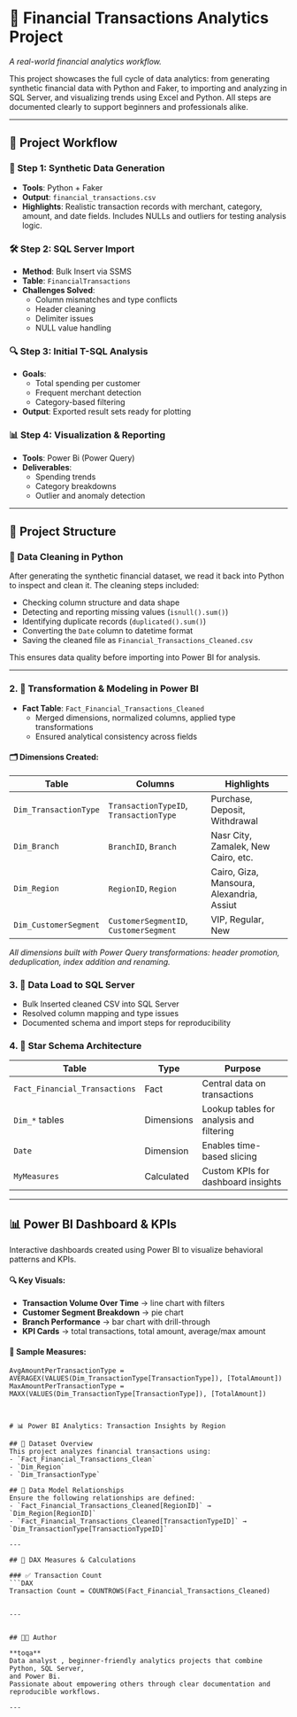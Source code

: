# 💼 Financial Transactions Analytics Project

*A real-world financial analytics workflow.*

This project showcases the full cycle of data analytics: from generating synthetic financial data with Python and Faker, to importing and analyzing in SQL Server, and visualizing trends using Excel and Python. All steps are documented clearly to support beginners and professionals alike.

---

## 🔧 Project Workflow

### 🔨 Step 1: Synthetic Data Generation
- **Tools**: Python + Faker
- **Output**: `financial_transactions.csv`
- **Highlights**: Realistic transaction records with merchant, category, amount, and date fields. Includes NULLs and outliers for testing analysis logic.

### 🛠 Step 2: SQL Server Import
- **Method**: Bulk Insert via SSMS
- **Table**: `FinancialTransactions`
- **Challenges Solved**:
  - Column mismatches and type conflicts
  - Header cleaning
  - Delimiter issues
  - NULL value handling

### 🔍 Step 3: Initial T-SQL Analysis
- **Goals**:
  - Total spending per customer
  - Frequent merchant detection
  - Category-based filtering
- **Output**: Exported result sets ready for plotting

### 📊 Step 4: Visualization & Reporting
- **Tools**: Power Bi (Power Query)
- **Deliverables**:
  - Spending trends
  - Category breakdowns
  - Outlier and anomaly detection

---

## 📁 Project Structure


### 🧹 Data Cleaning in Python
After generating the synthetic financial dataset, we read it back into Python to inspect and clean it. The cleaning steps included:

- Checking column structure and data shape
- Detecting and reporting missing values (`isnull().sum()`)
- Identifying duplicate records (`duplicated().sum()`)
- Converting the `Date` column to datetime format
- Saving the cleaned file as `Financial_Transactions_Cleaned.csv`

This ensures data quality before importing into Power BI for analysis.



---


### 2. 🔄 Transformation & Modeling in Power BI

- **Fact Table**: `Fact_Financial_Transactions_Cleaned`
  - Merged dimensions, normalized columns, applied type transformations
  - Ensured analytical consistency across fields

#### 🗂️ Dimensions Created:

| Table                    | Columns                               | Highlights                                    |
|-------------------------|----------------------------------------|-----------------------------------------------|
| `Dim_TransactionType`   | `TransactionTypeID`, `TransactionType` | Purchase, Deposit, Withdrawal                 |
| `Dim_Branch`            | `BranchID`, `Branch`                   | Nasr City, Zamalek, New Cairo, etc.           |
| `Dim_Region`            | `RegionID`, `Region`                   | Cairo, Giza, Mansoura, Alexandria, Assiut     |
| `Dim_CustomerSegment`   | `CustomerSegmentID`, `CustomerSegment` | VIP, Regular, New                             |

_All dimensions built with Power Query transformations: header promotion, deduplication, index addition and renaming._

### 3. 💾 Data Load to SQL Server

- Bulk Inserted cleaned CSV into SQL Server
- Resolved column mapping and type issues
- Documented schema and import steps for reproducibility

### 4. 📐 Star Schema Architecture

| Table                          | Type        | Purpose                                         |
|-------------------------------|-------------|-------------------------------------------------|
| `Fact_Financial_Transactions` | Fact         | Central data on transactions                   |
| `Dim_*` tables                 | Dimensions   | Lookup tables for analysis and filtering       |
| `Date`                        | Dimension    | Enables time-based slicing                     |
| `MyMeasures`                  | Calculated   | Custom KPIs for dashboard insights             |

---

## 📊 Power BI Dashboard & KPIs

Interactive dashboards created using Power BI to visualize behavioral patterns and KPIs.

#### 🔍 Key Visuals:

- **Transaction Volume Over Time** → line chart with filters
- **Customer Segment Breakdown** → pie chart
- **Branch Performance** → bar chart with drill-through
- **KPI Cards** → total transactions, total amount, average/max amount

#### 📐 Sample Measures:

```DAX
AvgAmountPerTransactionType = AVERAGEX(VALUES(Dim_TransactionType[TransactionType]), [TotalAmount])
MaxAmountPerTransactionType = MAXX(VALUES(Dim_TransactionType[TransactionType]), [TotalAmount])



# 📊 Power BI Analytics: Transaction Insights by Region

## 📁 Dataset Overview
This project analyzes financial transactions using:
- `Fact_Financial_Transactions_Clean`
- `Dim_Region`
- `Dim_TransactionType`

## 🔗 Data Model Relationships
Ensure the following relationships are defined:
- `Fact_Financial_Transactions_Cleaned[RegionID]` → `Dim_Region[RegionID]`
- `Fact_Financial_Transactions_Cleaned[TransactionTypeID]` → `Dim_TransactionType[TransactionTypeID]`

---

## 🧮 DAX Measures & Calculations

### ✅ Transaction Count
```DAX
Transaction Count = COUNTROWS(Fact_Financial_Transactions_Cleaned)


---


## 👨‍💻 Author

**toqa**  
Data analyst , beginner-friendly analytics projects that combine Python, SQL Server, 
and Power Bi.  
Passionate about empowering others through clear documentation and reproducible workflows.

---

